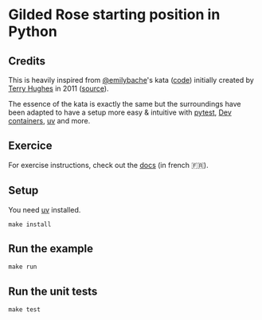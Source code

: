 # Gilded Rose starting position in Python

## Credits

This is heavily inspired from [@emilybache](https://github.com/emilybache)'s kata ([code](https://github.com/emilybache/GildedRose-Refactoring-Kata/tree/main/python)) initially created by [Terry Hughes](https://x.com/TerryHughes) in 2011 ([source](https://web.archive.org/web/20240525015111/https://iamnotmyself.com/refactor-this-the-gilded-rose-kata/)).

The essence of the kata is exactly the same but the surroundings have been adapted to have a setup more easy & intuitive with [pytest](https://docs.pytest.org/en/stable/), [Dev containers](https://containers.dev/), [uv](https://docs.astral.sh/uv/) and more.

## Exercice

For exercise instructions, check out the [docs](./docs/specifications.md) (in french 🇫🇷).

## Setup

You need [uv](https://docs.astral.sh/uv/) installed.

```shell
make install
```

## Run the example

```
make run
```

## Run the unit tests

```
make test
```
